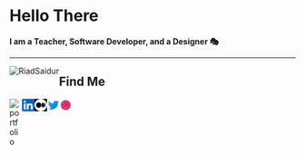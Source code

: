 # Hello There

**I am a Teacher, Software Developer, and a Designer 🎭**
***
<p><img align="left" src="https://github-readme-stats.vercel.app/api/top-langs?username=RiadSaidur&show_icons=true&locale=en&layout=compact&theme=radical&title_color=fff" alt="RiadSaidur" /></p>

## Find Me

[<img title="Portfolio" align="left" alt="portfolio" width="22px" src="https://www.svgrepo.com/show/298710/world-wide.svg" />][portfolio]
[<img title="LinkedIn" align="left" alt="LinkedIn" width="22px" src="src/assets/social/linkedin.png" />][linkedin]
[<img title="Medium" align="left" alt="Medium" width="22px" style="filter: invert()" src="src/assets/social/medium.png" />][medium]
[<img title="Twitter" align="left" alt="Twitter" width="22px" src="src/assets/social/twitter.png" />][twitter]
[<img title="Dribbble" align="left" alt="Dribbble" width="22px" src="src/assets/social/dribbble.png" />][dribbble]

[portfolio]: https://saiduriad.web.app/
[twitter]: https://twitter.com/RiadSaidur
[medium]: https://riadsaidur.medium.com/
[dribbble]: https://dribbble.com/RiadSaidur
[linkedin]: https://www.linkedin.com/in/riadsaidur/
